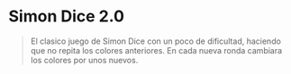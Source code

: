 # Simon Dice 2.0

> El clasico juego de Simon Dice con un poco de dificultad,
> haciendo que no repita los colores anteriores. 
> En cada nueva ronda cambiara los colores por unos nuevos.
